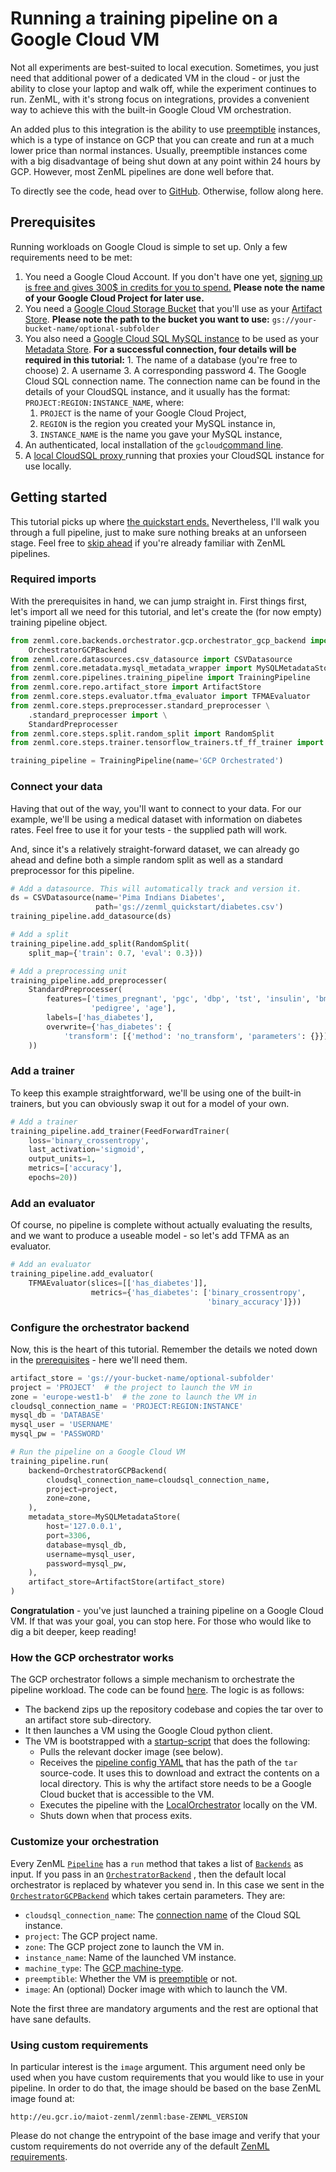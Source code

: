 # Running a training pipeline on a Google Cloud VM

Not all experiments are best-suited to local execution. Sometimes, you just need that additional power of a dedicated VM in the cloud - or just the ability to close your laptop and walk off, while the experiment continues to run.
ZenML, with it's strong focus on integrations, provides a convenient way to achieve this with the built-in Google Cloud VM orchestration.

An added plus to this integration is the ability to use [preemptible](https://cloud.google.com/compute/docs/instances/preemptible) instances, 
which is a type of instance on GCP that you can create and run at a much lower price than normal instances. Usually, preemptible 
instances come with a big disadvantage of being shut down at any point within 24 hours by GCP. However, most ZenML pipelines are done 
well before that.

To directly see the code, head over to [GitHub](https://github.com/maiot-io/zenml/tree/main/examples/gcp_orchestrated). Otherwise, follow along here.

## Prerequisites

Running workloads on Google Cloud is simple to set up. Only a few requirements need to be met:

1. You need a Google Cloud Account. If you don't have one yet, [signing up is free and gives 300$ in credits for you to spend.](https://cloud.google.com/free?hl=de) **Please note the name of your Google Cloud Project for later use.**
2. You need a [Google Cloud Storage Bucket](https://console.cloud.google.com/storage/browser) that you'll use as your [Artifact Store](../repository/artifact-store.md). **Please note the path to the bucket you want to use:** `gs://your-bucket-name/optional-subfolder`
3. You also need a [Google Cloud SQL MySQL instance](https://console.cloud.google.com/sql/instances) to be used as your [Metadata Store](../repository/metadata-store.md). **For a successful connection, four details will be required in this tutorial:** 1. The name of a database \(you're free to choose\) 2. A username 3. A corresponding password 4. The Google Cloud SQL connection name. The connection name can be found in the details of your CloudSQL instance, and it usually has the format: `PROJECT:REGION:INSTANCE_NAME`, where:
   1. `PROJECT`  is the name of your Google Cloud Project,
   2. `REGION` is the region you created your MySQL instance in,
   3. `INSTANCE_NAME` is the name you gave your MySQL instance, 
4. An authenticated, local installation of the `gcloud`[command line](https://cloud.google.com/sdk/docs/install).
5. A [local CloudSQL proxy ](https://cloud.google.com/sql/docs/mysql/sql-proxy#install)running that proxies your CloudSQL instance for use locally. 

## Getting started

This tutorial picks up where [the quickstart ends.](../getting-started/quickstart.md) Nevertheless, I'll walk you through a full pipeline, just to make sure nothing breaks at an unforseen stage. Feel free to [skip ahead](running-a-pipeline-on-a-google-cloud-vm.md#configure-the-orchestrator-backend) if you're already familiar with ZenML pipelines.

### Required imports

With the prerequisites in hand, we can jump straight in. First things first, let's import all we need for this tutorial, and let's create the \(for now empty\) training pipeline object.

```python
from zenml.core.backends.orchestrator.gcp.orchestrator_gcp_backend import \
    OrchestratorGCPBackend
from zenml.core.datasources.csv_datasource import CSVDatasource
from zenml.core.metadata.mysql_metadata_wrapper import MySQLMetadataStore
from zenml.core.pipelines.training_pipeline import TrainingPipeline
from zenml.core.repo.artifact_store import ArtifactStore
from zenml.core.steps.evaluator.tfma_evaluator import TFMAEvaluator
from zenml.core.steps.preprocesser.standard_preprocesser \
    .standard_preprocesser import \
    StandardPreprocesser
from zenml.core.steps.split.random_split import RandomSplit
from zenml.core.steps.trainer.tensorflow_trainers.tf_ff_trainer import FeedForwardTrainer

training_pipeline = TrainingPipeline(name='GCP Orchestrated')
```

### Connect your data

Having that out of the way, you'll want to connect to your data. For our example, we'll be using a medical dataset with information on diabetes rates. Feel free to use it for your tests - the supplied path will work.

And, since it's a relatively straight-forward dataset, we can already go ahead and define both a simple random split as well as a standard preprocessor for this pipeline.

```python
# Add a datasource. This will automatically track and version it.
ds = CSVDatasource(name='Pima Indians Diabetes',
                   path='gs://zenml_quickstart/diabetes.csv')
training_pipeline.add_datasource(ds)

# Add a split
training_pipeline.add_split(RandomSplit(
    split_map={'train': 0.7, 'eval': 0.3}))

# Add a preprocessing unit
training_pipeline.add_preprocesser(
    StandardPreprocesser(
        features=['times_pregnant', 'pgc', 'dbp', 'tst', 'insulin', 'bmi',
                  'pedigree', 'age'],
        labels=['has_diabetes'],
        overwrite={'has_diabetes': {
            'transform': [{'method': 'no_transform', 'parameters': {}}]}}
    ))
```

### Add a trainer

To keep this example straightforward, we'll be using one of the built-in trainers, but you can obviously swap it out for a model of your own.

```python
# Add a trainer
training_pipeline.add_trainer(FeedForwardTrainer(
    loss='binary_crossentropy',
    last_activation='sigmoid',
    output_units=1,
    metrics=['accuracy'],
    epochs=20))
```

### Add an evaluator

Of course, no pipeline is complete without actually evaluating the results, and we want to produce a useable model - so let's add TFMA as an evaluator.

```python
# Add an evaluator
training_pipeline.add_evaluator(
    TFMAEvaluator(slices=[['has_diabetes']],
                  metrics={'has_diabetes': ['binary_crossentropy',
                                            'binary_accuracy']}))
```

### Configure the orchestrator backend

Now, this is the heart of this tutorial. Remember the details we noted down in the [prerequisites](running-a-pipeline-on-a-google-cloud-vm.md#prerequisites) - here we'll need them.

```python
artifact_store = 'gs://your-bucket-name/optional-subfolder'
project = 'PROJECT'  # the project to launch the VM in
zone = 'europe-west1-b'  # the zone to launch the VM in
cloudsql_connection_name = 'PROJECT:REGION:INSTANCE'
mysql_db = 'DATABASE'
mysql_user = 'USERNAME'
mysql_pw = 'PASSWORD'

# Run the pipeline on a Google Cloud VM
training_pipeline.run(
    backend=OrchestratorGCPBackend(
        cloudsql_connection_name=cloudsql_connection_name,
        project=project,
        zone=zone,
    ),
    metadata_store=MySQLMetadataStore(
        host='127.0.0.1',
        port=3306,
        database=mysql_db,
        username=mysql_user,
        password=mysql_pw,
    ),
    artifact_store=ArtifactStore(artifact_store)
)

```

**Congratulation** - you've just launched a training pipeline on a Google Cloud VM. If that was your goal, you can stop here. For those who would like to dig a bit deeper, keep reading!

### How the GCP orchestrator works

The GCP orchestrator follows a simple mechanism to orchestrate the pipeline workload. The code can be found [here](https://github.com/maiot-io/zenml/blob/main/zenml/core/backends/orchestrator/gcp/orchestrator_gcp_backend.py). The logic is as follows:

* The backend zips up the repository codebase and copies the tar over to an artifact store sub-directory.
* It then launches a VM using the Google Cloud python client.
* The VM is bootstrapped with a [startup-script](https://github.com/maiot-io/zenml/blob/main/zenml/core/backends/orchestrator/gcp/startup-script.sh) that does the following:
  * Pulls the relevant docker image \(see below\).
  * Receives the [pipeline config YAML](../pipelines/what-is-a-pipeline.md) that has the path of the `tar` source-code. It uses this to download and extract the contents on a local directory. This is why the artifact store needs to be a Google Cloud bucket that is accessible to the VM.
  * Executes the pipeline with the [LocalOrchestrator](https://github.com/maiot-io/zenml/tree/main/zenml/core/backends/orchestrator/local) locally on the VM.
  * Shuts down when that process exits.

### Customize your orchestration

Every ZenML [`Pipeline`](../pipelines/what-is-a-pipeline.md) has a `run` method that takes a list of [`Backends`](../backends/what-is-a-backend.md) as input. If you pass in an [`OrchestratorBackend`](../backends/orchestrator-backends.md) , then the default local orchestrator is replaced by whatever you send in. In this case we sent in the [`OrchestratorGCPBackend`](https://github.com/maiot-io/zenml/blob/main/zenml/core/backends/orchestrator/gcp/orchestrator_gcp_backend.py) which takes certain parameters. They are:

* `cloudsql_connection_name`: The [connection name](https://cloud.google.com/sql/docs/mysql/instance-info) of the Cloud SQL instance.
* `project`: The GCP project name.
* `zone`: The GCP project zone to launch the VM in.
* `instance_name`: Name of the launched VM instance.
* `machine_type`: The [GCP machine-type](https://cloud.google.com/compute/docs/machine-types).
* `preemptible`: Whether the VM is [preemptible](https://cloud.google.com/compute/docs/instances/preemptible) or not.
* `image`: An \(optional\) Docker image with which to launch the VM. 

Note the first three are mandatory arguments and the rest are optional that have sane defaults. 

### Using custom requirements

In particular interest is the `image` argument. This argument need only be used when you have custom requirements that you would like to use in your pipeline. In order to do that, the image should be based on the base ZenML image found at: 

```text
http://eu.gcr.io/maiot-zenml/zenml:base-ZENML_VERSION
```

Please do not change the entrypoint of the base image and verify that your custom requirements do not override any of the default [ZenML requirements](https://github.com/maiot-io/zenml/blob/main/requirements.txt).



